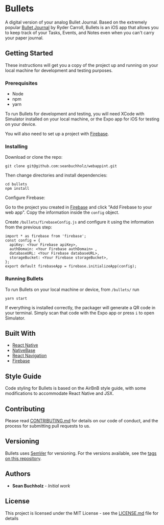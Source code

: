# Bullets

A digital version of your analog Bullet Journal. Based on the extremely popular [Bullet Journal](https://www.bulletjournal.com) by Ryder Carroll, Bullets is an iOS app that allows you to keep track of your Tasks, Events, and Notes even when you can't carry your paper journal.

## Getting Started

These instructions will get you a copy of the project up and running on your local machine for development and testing purposes.

### Prerequisites

* Node
* npm
* yarn

To run Bullets for development and testing, you will need XCode with Simulator installed on your local machine, or the Expo app for iOS for testing on your device.

You will also need to set up a project with [Firebase](https://console.firebase.google.com).

### Installing

Download or clone the repo:

```
git clone git@github.com:seanbuchholz/webappint.git
```

Then change directories and install dependencies:

```
cd bullets
npm install
```

Configure Firebase:

Go to the project you created in [Firebase](https://console.firebase.google.com) and click "Add Firebase to your web app". Copy the information inside the `config` object.

Create `/bullets/firebaseConfig.js` and configure it using the information from the previous step:

```
import * as firebase from 'firebase';
const config = {
  apiKey: <Your Firebase apiKey>,
  authDomain: <Your Firebase authDomain> ,
  databaseURL: <Your Firebase databaseURL>,
  storageBucket: <Your Firebase storageBucket>,
};
export default firebaseApp = firebase.initializeApp(config);
```

### Running Bullets

To run Bullets on your local machine or device, from `/bullets/` run

```
yarn start
```

If everything is installed correctly, the packager will generate a QR code in your terminal. Simply scan that code with the Expo app or press `i` to open Simulator.

<!-- ## Deployment

Add additional notes about how to deploy this on a live system -->

## Built With

* [React Native](https://facebook.github.io/react-native/)
* [NativeBase](https://nativebase.io)
* [React Navigation](https://reactnavigation.org/)
* [Firebase](https://console.firebase.google.com)

## Style Guide

Code styling for Bullets is based on the AirBnB style guide, with some modifications to accommodate React Native and JSX.

## Contributing

Please read [CONTRIBUTING.md](CONTRIBUTING.md) for details on our code of conduct, and the process for submitting pull requests to us.

## Versioning

Bullets uses [SemVer](http://semver.org/) for versioning. For the versions available, see the [tags on this repository](https://github.com/seanbuchholz/webappint/tags).

## Authors

* **Sean Buchholz** - *Initial work*
<!--
See also the list of [contributors](https://github.com/your/project/contributors) who participated in this project. -->

## License

This project is licensed under the MIT License - see the [LICENSE.md](LICENSE.md) file for details

<!-- ## Acknowledgments

* Hat tip to anyone who's code was used
* Inspiration
* etc -->

